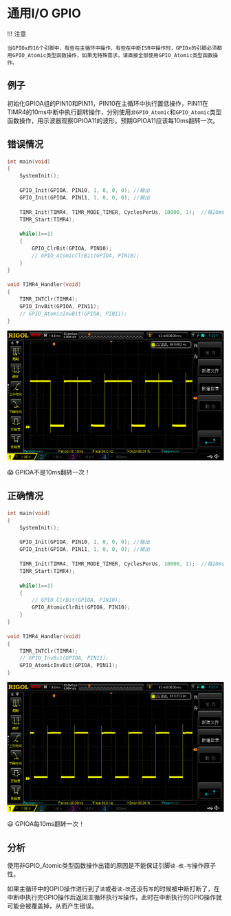 # 通用I/O GPIO

!!! 注意

    当GPIOx的16个引脚中，有些在主循环中操作，有些在中断ISR中操作时，GPIOx的引脚必须都用GPIO_Atomic类型函数操作，如果无特殊需求，请直接全部使用GPIO_Atomic类型函数操作。

## 例子

初始化GPIOA组的PIN10和PIN11，PIN10在主循环中执行置低操作，PIN11在TIMR4的10ms中断中执行翻转操作，分别使用`非GPIO_Atomic`和`GPIO_Atomic`类型函数操作，用示波器观察GPIOA11的波形。预期GPIOA11应该每10ms翻转一次。

## 错误情况

```c title="gpio_error.c" linenums="1" hl_lines="13 21"
int main(void)
{
    SystemInit();

    GPIO_Init(GPIOA, PIN10, 1, 0, 0, 0); //输出
    GPIO_Init(GPIOA, PIN11, 1, 0, 0, 0); //输出

    TIMR_Init(TIMR4, TIMR_MODE_TIMER, CyclesPerUs, 10000, 1);  //每10ms触发一次中断
    TIMR_Start(TIMR4);

    while(1==1)
    {
        GPIO_ClrBit(GPIOA, PIN10);
        // GPIO_AtomicClrBit(GPIOA, PIN10);
    }
}

void TIMR4_Handler(void)
{
    TIMR_INTClr(TIMR4);
    GPIO_InvBit(GPIOA, PIN11);
    // GPIO_AtomicInvBit(GPIOA, PIN11);
}
```

![gpio_error](../../images/GPIO/gpio_error.png)

:scream: GPIOA不是10ms翻转一次！

## 正确情况

```c title="gpio_correct.c" linenums="1" hl_lines="14 22"
int main(void)
{
    SystemInit();

    GPIO_Init(GPIOA, PIN10, 1, 0, 0, 0); //输出
    GPIO_Init(GPIOA, PIN11, 1, 0, 0, 0); //输出

    TIMR_Init(TIMR4, TIMR_MODE_TIMER, CyclesPerUs, 10000, 1);  //每10ms触发一次中断
    TIMR_Start(TIMR4);

    while(1==1)
    {
        // GPIO_ClrBit(GPIOA, PIN10);
        GPIO_AtomicClrBit(GPIOA, PIN10);
    }
}

void TIMR4_Handler(void)
{
    TIMR_INTClr(TIMR4);
    // GPIO_InvBit(GPIOA, PIN11);
    GPIO_AtomicInvBit(GPIOA, PIN11);
}
```

![gpio_correct](../../images/GPIO/gpio_correct.png)

:smiley: GPIOA每10ms翻转一次！

## 分析

使用非GPIO_Atomic类型函数操作出错的原因是不能保证引脚`读-改-写`操作原子性。

如果主循环中的GPIO操作进行到了`读`或者`读-改`还没有`写`的时候被中断打断了，在中断中执行完GPIO操作后返回主循环执行`写`操作，此时在中断执行的GPIO操作就可能会被覆盖掉，从而产生错误。